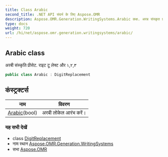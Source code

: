 ```yaml
---
title: Class Arabic
second_title: .NET API संदर्भ के लिए Aspose.OMR
description: Aspose.OMR.Generation.WritingSystems.Arabic कक्ष. अरब संस्कृत प्रसेट. रइट टू लेफ्ट और ١٢٣
type: docs
weight: 720
url: /hi/net/aspose.omr.generation.writingsystems/arabic/
---
```

## Arabic class

अरबी संस्कृति प्रीसेट. राइट टू लेफ्ट और ١,٢,٣

```csharp
public class Arabic : DigitReplacement
```

## कंस्ट्रक्टर्स

| नाम | विवरण |
| --- | --- |
| [Arabic](arabic/)(bool) | अरबी लोकेल आरंभ करें। |

### यह सभी देखें

* class [DigitReplacement](../digitreplacement/)
* नाम स्थान [Aspose.OMR.Generation.WritingSystems](../../aspose.omr.generation.writingsystems/)
* सभा [Aspose.OMR](../../)


